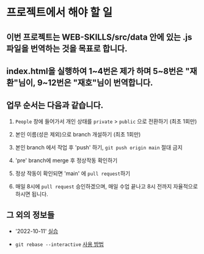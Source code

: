 # 프로젝트에서 해야 할 일

## 이번 프로젝트는 WEB-SKILLS/src/data 안에 있는 .js파일을 번역하는 것을 목표로 합니다.

## index.html을 실행하여 1~4번은 제가 하며 5~8번은 "재환"님이, 9~12번은 "재호"님이 번역합니다.

## 업무 순서는 다음과 같습니다.

1. `People` 창에 들어가서 개인 상태를 `private` > `public` 으로 전환하기 (최초 1회만)

2. 본인 이름(성은 제외)으로 branch 개설하기 (최초 1회만)

3. 본인 branch 에서 작업 후 'push' 하기, `git push origin main` 절대 금지

4. 'pre' branch에 merge 후 정상작동 확인하기

5. 정상 작동이 확인되면 'main' 에 `pull request`하기

6. 매일 8시에 `pull request` 승인하겠으며, 매일 수업 끝나고 8시 전까지 자율적으로 하시면 됩니다.

## 그 외의 정보들

- '2022-10-11' [실습](https://violet-bora-lee.github.io/git-tutorial/#commit)

- `git rebase --interactive` [사용 방법](https://wormwlrm.github.io/2020/09/03/Git-rebase-with-interactive-option.html)

